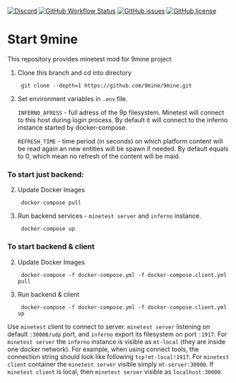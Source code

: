 [![Discord](https://img.shields.io/discord/337985133569114113?style=for-the-badge)](https://discord.gg/bVnNxsp7)
[![GitHub Workflow Status](https://img.shields.io/github/workflow/status/9mine/9mine/Minetest%20Container%20Image?style=for-the-badge)](https://github.com/9mine/9mine/actions)
[![GitHub issues](https://img.shields.io/github/issues/9mine/9mine?style=for-the-badge)](https://github.com/9mine/9mine/issues)
[![GitHub license](https://img.shields.io/github/license/9mine/9mine?style=for-the-badge)](https://github.com/9mine/9mine/blob/master/LICENSE)
# Start 9mine

This repository provides minetest mod for 9mine project

1. Clone this branch and cd into directory

        git clone --depth=1 https://github.com/9mine/9mine.git

2. Set environment variables in `.env` file.

    `INFERNO_AFRESS` - full adress of the 9p filesystem. Minetest will connect to this host during login process. By default it will connect to the inferno instance started by docker-compose.

    `REFRESH_TIME` - time period (in seconds) on which platform content will be read again an new entities will be spawn if needed. By default equals to 0, which mean no refresh of the content will be maid.

### To start just backend:

2. Update Docker Images

        docker-compose pull

3. Run backend services - `minetest server` and `inferno` instance. 
        
        docker-compose up

### To start backend & client

2. Update Docker Images 

        docker-compose -f docker-compose.yml -f docker-compose.client.yml pull

3. Run backend & client 

        docker-compose -f docker-compose.yml -f docker-compose.client.yml up

      
Use `minetest` client to connect to server. `minetest server` listening on default `:30000/udp` port, and `inferno` export its filesystem on port `:1917`. For `minetest server` the `inferno` instance is visible as `mt-local` (they are inside one docker network). For example, when using connect tools, the connection string should look like following `tcp!mt-local!1917`. For `minetest client` container the `minetest server` visible simply  `mt-server:30000`. If `minetest client` is local, then `minetest server` visible as `localhost:30000`.

